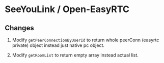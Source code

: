# SeeYouLink / Open-EasyRTC

## Changes

1. Modify ```getPeerConnectionByUserId``` to return whole peerConn (easyrtc private) object instead just native pc object. 

2. Modify ```getRoomList``` to return empty array instead actual list.